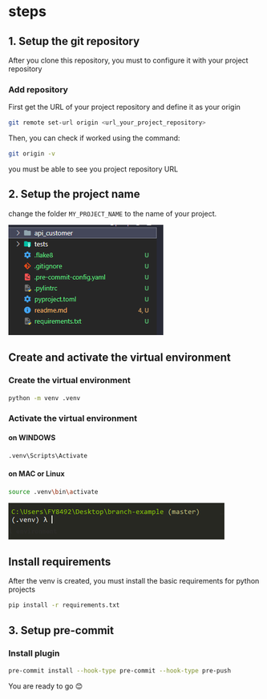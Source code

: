 # steps

## 1. Setup the git repository

After you clone this repository, you must to configure it with your project repository

### Add repository

First get the URL of your project repository and define it as your origin

```bash
git remote set-url origin <url_your_project_repository>
```

Then, you can check if worked using the command:

```bash
git origin -v
```

you must be able to see you project repository URL

## 2. Setup the project name

  change the folder `MY_PROJECT_NAME` to the name of your project.

  ![project name after you change](./assets/project_name_example.png)

## Create and activate the virtual environment

### Create the virtual environment

```bash
python -m venv .venv
```

### Activate the virtual environment

#### on WINDOWS

```bash
.venv\Scripts\Activate
```

#### on MAC or Linux

```bash
source .venv\bin\activate
```

![venv created](./assets/venv.png)

## Install requirements

After the venv is created, you must install the basic requirements for python projects

```bash
pip install -r requirements.txt
```

## 3. Setup pre-commit

### Install plugin

```bash
pre-commit install --hook-type pre-commit --hook-type pre-push
```

You are ready to go 😊

